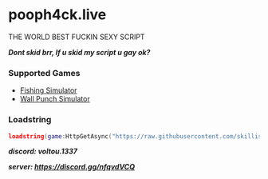 # pooph4ck.live
THE WORLD BEST FUCKIN SEXY SCRIPT

***Dont skid brr, If u skid my script u gay ok?***

### Supported Games
- [Fishing Simulator](https://www.roblox.com/games/2866967438/)
- [Wall Punch Simulator](https://www.roblox.com/games/12888107609/)

### Loadstring
```lua
loadstring(game:HttpGetAsync("https://raw.githubusercontent.com/skillissue0/pooph4ck.live/main/main.lua"))()
```

***discord: voltou.1337***

***server: https://discord.gg/nfqvdVCQ***
